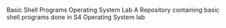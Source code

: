 Basic Shell Programs
Operating System Lab
A Repository containing basic shell programs done in S4 Operating System lab
